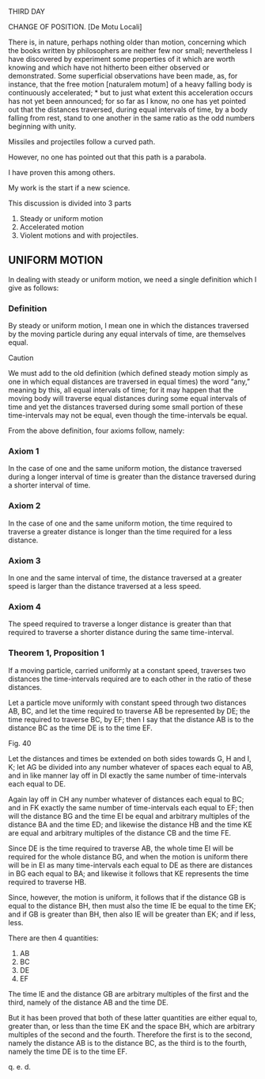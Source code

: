 
THIRD DAY

CHANGE OF POSITION. [De Motu Locali]

There is, in nature, perhaps nothing older than motion, concerning which the books written by philosophers are neither few nor small; nevertheless I have discovered by experiment some properties of it which are worth knowing and which have not hitherto been either observed or demonstrated. Some superficial observations have been made, as, for instance, that the free motion [naturalem motum] of a heavy falling body is continuously accelerated;
*
but to just what extent this acceleration occurs has not yet been announced; for so far as I know, no one has yet pointed out that the distances traversed, during equal intervals of time, by a body falling from rest, stand to one another in the same ratio as the odd numbers beginning with unity.


Missiles and projectiles follow a curved path.

However, no one has pointed out that this path is a parabola. 

I have proven this among others. 

<!-- ; and what I consider more important, there have been opened up to this vast and most excellent science, of which  -->

My work is the start if a new science.

 <!-- beginning, ways and means by which other minds more acute than mine will explore its remote corners. -->

This discussion is divided into 3 parts

1. Steady or uniform motion
2. Accelerated motion
3. Violent motions and with projectiles.


## UNIFORM MOTION

In dealing with steady or uniform motion, we need a single definition which I give as follows:

### Definition

By steady or uniform motion, I mean one in which the distances traversed by the moving particle during any equal intervals of time, are themselves equal.

Caution

We must add to the old definition (which defined steady motion simply as one in which equal distances are traversed in equal times) the word “any,” meaning by this, all equal intervals of time; for it may happen that the moving body will traverse equal distances during some equal intervals of time and yet the distances traversed during some small portion of these time-intervals may not be equal, even though the time-intervals be equal.

From the above definition, four axioms follow, namely:

### Axiom 1

In the case of one and the same uniform motion, the distance traversed during a longer interval of time is greater than the distance traversed during a shorter interval of time.

### Axiom 2
In the case of one and the same uniform motion, the time required to traverse a greater distance is longer than the time required for a less distance.

### Axiom 3
In one and the same interval of time, the distance traversed at a greater speed is larger than the distance traversed at a less speed.

### Axiom 4
The speed required to traverse a longer distance is greater than that required to traverse a shorter distance during the same time-interval.


### Theorem 1, Proposition 1

If a moving particle, carried uniformly at a constant speed, traverses two distances the time-intervals required are to each other in the ratio of these distances.

Let a particle move uniformly with constant speed through two distances AB, BC, and let the time required to traverse AB be represented by DE; the time required to traverse BC, by EF; then I say that the distance AB is to the distance BC as the time DE is to the time EF.


Fig. 40

Let the distances and times be extended on both sides towards G, H and I, K; let AG be divided into any number whatever of spaces each equal to AB, and in like manner lay off in DI exactly the same number of time-intervals each equal to DE. 

Again lay off in CH any number whatever of distances each equal to BC; and in FK exactly the same number of time-intervals each equal to EF; then will the distance BG and the time EI be equal and arbitrary multiples of the distance BA and the time ED; and likewise the distance HB and the time KE are equal and arbitrary multiples of the distance CB and the time FE.

Since DE is the time required to traverse AB, the whole time EI will be required for the whole distance BG, and when the motion is uniform there will be in EI as many time-intervals each equal to DE as there are distances in BG each equal to BA; and likewise it follows that KE represents the time required to traverse HB.

Since, however, the motion is uniform, it follows that if the distance GB is equal to the distance BH, then must also the time IE be equal to the time EK; and if GB is greater than BH, then also IE will be greater than EK; and if less, less.

There are then 4 quantities:

1. AB
2. BC
3. DE
4. EF

The time IE and the distance GB are arbitrary multiples of the first and the third, namely of the distance AB and the time DE.

But it has been proved that both of these latter quantities are either equal to, greater than, or less than the time EK and the space BH, which are arbitrary multiples of the second and the fourth. Therefore the first is to the second, namely the distance AB is to the distance BC, as the third is to the fourth, namely the time DE is to the time EF.

q. e. d.


